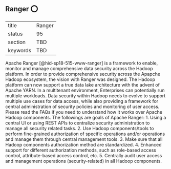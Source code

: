 ## Ranger :o:


|          |        |
| -------- | ------ |
| title    | Ranger |
| status   | 95     |
| section  | TBD    |
| keywords | TBD    |




Apache Ranger [@hid-sp18-515-www-ranger] is a framework to enable,
monitor and manage comprehensive data security across the Hadoop
platform. In order to provide comprehensive security across the Apapche
Hadoop ecosystem, the vision with Ranger was designed. The Hadoop
platform can now support a true data lake architecture with the advent
of Apache YARN. In a multitenant environment, Enterprises can
potentially run multiple workloads. Data security within Hadoop needs to
evolve to support multiple use cases for data access, while also
providing a framework for central administration of security policies
and monitoring of user access. Please read the FAQs if you need to
understand how it works over Apache Hadoop components. The followings
are goals of Apache Ranger: 1. Using a central UI or using REST APIs to
centralize security administration to manage all security related tasks.
2. Use Hadoop components/tools to perform fine-grained authorization of
specific operations and/or operations and manage them through central
management tools. 3. Make sure that all Hadoop components authorization
method are standardized. 4. Enhanced support for different authorization
methods, such as role-based access control, attribute-based access
control, etc. 5. Centrally audit user access and management operations
(security-related) in all Hadoop components.
